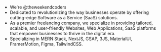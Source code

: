 -  We're @theweekendcoders
-  Dedicated to revolutionizing the way businesses operate
   by offering cutting-edge Software as a Service (SaaS) solutions.
-  As a premier freelancing company, we specialize in providing tailored,
   scalable, and user-friendly Websites, Web Applications, SaaS platforms that empower businesses to
   thrive in the digital era.
- Specializing in MERN Stack, NextJS, GSAP, 3JS, MaterialUI, FramerMotion, Figma, TailwindCSS. 
